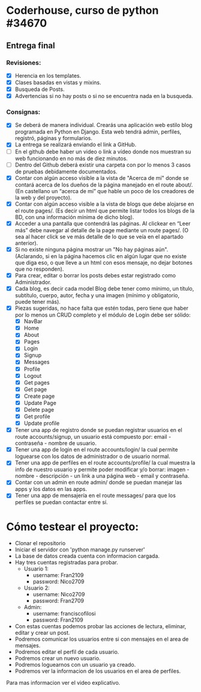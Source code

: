 # Coderhouse, curso de python #34670
## Entrega final

### Revisiones:
* [x] Herencia en los templates.
* [x] Clases basadas en vistas y mixins.
* [x] Busqueda de Posts.
* [x] Advertencias si no hay posts o si no se encuentra nada en la busqueda.

### Consignas:
* [x] Se deberá de manera individual. Crearás una aplicación web estilo blog programada en Python en Django. Esta web tendrá admin, perfiles, registró, páginas y formularios.
* [x] La entrega se realizará enviando el link a GitHub.
* [ ] En el github debe haber un video o link a vídeo donde nos muestran su web funcionando en no más de diez minutos. 
* [ ] Dentro del Github deberá existir una carpeta con por lo menos 3 casos de pruebas debidamente documentados.
* [x] Contar con algún acceso visible a la vista de "Acerca de mí" donde se contará acerca de los dueños de la página manejado en el route about/. (En castellano un “acerca de mí” que hable un poco de los creadores de la web y del proyecto).
* [x] Contar con algún acceso visible a la vista de blogs que debe alojarse en el route pages/. (Es decir un html que permite listar todos los blogs de la BD, con una información mínima de dicho blog).
* [x] Acceder a una pantalla que contendrá las páginas. Al clickear en “Leer más” debe navegar al detalle de la page mediante un route pages/<pageId>. (O sea al hacer click se ve más detalle de lo que se veía en el apartado anterior).
* [x] Si no existe ninguna página mostrar un "No hay páginas aún". (Aclarando, si en la página hacemos clic en algún lugar que no existe que diga eso, o que lleve a un html con esos mensaje, no dejar botones que no responden).
* [x] Para crear, editar o borrar los posts debes estar registrado como Administrador.
* [x] Cada blog, es decir cada model Blog debe tener como mínimo, un título, subtítulo, cuerpo, autor, fecha y una imagen (mínimo y obligatorio, puede tener más).
* [x] Piezas sugeridas, no hace falta que estén todas, pero tiene que haber por lo menos un CRUD completo y el módulo de Login debe ser sólido:
    * [x] NavBar
    * [x] Home
    * [x] About
    * [x] Pages
    * [x] Login
    * [x] Signup
    * [x] Messages
    * [x] Profile
    * [x] Logout
    * [x] Get pages
    * [x] Get page
    * [x] Create page
    * [x] Update Page
    * [x] Delete page
    * [x] Get profile
    * [x] Update profile
* [x] Tener una app de registro donde se puedan registrar usuarios en el route accounts/signup, un usuario está compuesto por: email - contraseña - nombre de usuario.
* [x] Tener una app de login en el route accounts/login/ la cual permite loguearse con los datos de administrador o de usuario normal.
* [x] Tener una app de perfiles en el route accounts/profile/ la cual muestra la info de nuestro usuario y permite poder modificar y/o borrar: imagen - nombre - descripción - un link a una página web - email y contraseña.
* [x] Contar con un admin en route admin/ donde se puedan manejar las apps y los datos en las apps.
* [x] Tener una app de mensajería en el route messages/ para que los perfiles se puedan contactar entre sí.

# Cómo testear el proyecto:
* Clonar el repositorio
* Iniciar el servidor con 'python manage.py runserver'
* La base de datos creada cuenta con informacion cargada.
* Hay tres cuentas registradas para probar.
    * Usuario 1:
        * username: Fran2109
        * password: Nico2709
    * Usuario 2:
        * username: Nico2709
        * password: Fran2709
    * Admin:
        * username: franciscofilosi
        * password: Fran2109
* Con estas cuentas podemos probar las acciones de lectura, eliminar, editar y crear un post.
* Podremos comunicar los usuarios entre si con mensajes en el area de mensajes.
* Podremos editar el perfil de cada usuario.
* Podremos crear un nuevo usuario.
* Podremos loguearnos con un usuario ya creado.
* Podremos ver la informacion de los usuarios en el area de perfiles.


Para mas informacion ver el video explicativo.